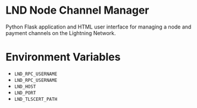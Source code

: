 # LND Node Channel Manager
Python Flask application and HTML user interface for managing a node and payment channels on the Lightning Network.

# Environment Variables
- `LND_RPC_USERNAME` 
- `LND_RPC_USERNAME` 
- `LND_HOST` 
- `LND_PORT` 
- `LND_TLSCERT_PATH` 
